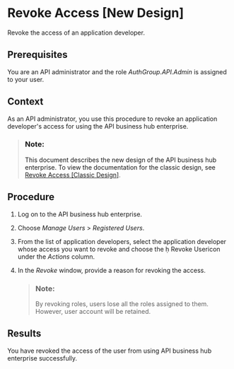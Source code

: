 <!-- loioce609bb2392d496ab5da321a1a3c2cfb -->

<link rel="stylesheet" type="text/css" href="../css/sap-icons.css"/>

# Revoke Access \[New Design\]

Revoke the access of an application developer.



<a name="loioce609bb2392d496ab5da321a1a3c2cfb__prereq_jcw_j5s_lcb"/>

## Prerequisites

You are an API administrator and the role *AuthGroup.API.Admin* is assigned to your user.



<a name="loioce609bb2392d496ab5da321a1a3c2cfb__context_qvc_4qs_l5b"/>

## Context

As an API administrator, you use this procedure to revoke an application developer's access for using the API business hub enterprise.

> ### Note:  
> This document describes the new design of the API business hub enterprise. To view the documentation for the classic design, see [Revoke Access \[Classic Design\]](revoke-access-classic-design-147fb9d.md).



<a name="loioce609bb2392d496ab5da321a1a3c2cfb__steps_rvc_4qs_l5b"/>

## Procedure

1.  Log on to the API business hub enterprise.

2.  Choose *Manage Users* \> *Registered Users*.

3.  From the list of application developers, select the application developer whose access you want to revoke and choose the <span class="SAP-icons"></span> Revoke Usericon under the *Actions* column.

4.  In the *Revoke* window, provide a reason for revoking the access.

    > ### Note:  
    > By revoking roles, users lose all the roles assigned to them. However, user account will be retained.




<a name="loioce609bb2392d496ab5da321a1a3c2cfb__result_cq4_fqs_l5b"/>

## Results

You have revoked the access of the user from using API business hub enterprise successfully.

